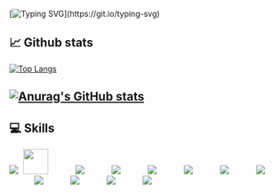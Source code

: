 [![Typing SVG](https://readme-typing-svg.herokuapp.com?size=18&color=2BF723&lines=Hello,+my+name+is+Zakir+Aliyev.;I'm+Junior+Backend+Developer.)](https://git.io/typing-svg)

:chart_with_upwards_trend: Github stats  
---
[![Top Langs](https://github-readme-stats.vercel.app/api/top-langs/?username=ZakirAliyev&hide=css,html&layout=compact&theme=github_dark)](https://github.com/zakiraliyev/github-readme-stats)

[![Anurag's GitHub stats](https://github-readme-stats.vercel.app/api?username=ZakirAliyev&theme=github_dark)](https://github.com/zakiraliyev/github-readme-stats)
---

💻 Skills
---
<p>
  <img src="https://img.icons8.com/color/48/000000/c-sharp-logo-2.png"/>
  <img src="https://cdn.jsdelivr.net/gh/devicons/devicon/icons/dotnetcore/dotnetcore-original.svg" style="width: 45px; margin-left: 5px;" />
  <img src="[https://img.icons8.com/color/48/000000/microsoft-sql-server.png](https://icons8.com/icon/38561/postgresql)" style="margin-left: 45px;"/>
  <img src="https://img.icons8.com/color/48/000000/javascript--v1.png" style="margin-left: 45px;"/>
  <img src="https://img.icons8.com/color/48/000000/typescript.png" style="margin-left: 45px;"/>
  <img src="https://img.icons8.com/color/48/000000/react-native.png" style="margin-left: 45px;"/>
  <img src="https://img.icons8.com/color/48/000000/redux.png" style="margin-left: 45px;"/>
  <img src="https://img.icons8.com/color/48/000000/git.png" style="margin-left: 45px;"/>
  <img src="https://img.icons8.com/color/48/000000/html-5--v1.png" style="margin-left: 45px;"/>
  <img src="https://img.icons8.com/color/48/000000/css3.png" style="margin-left: 45px;"/>
  <img src="https://img.icons8.com/color/48/000000/sass-avatar.png" style="margin-left: 45px;"/>
  <img src="https://img.icons8.com/color/48/000000/bootstrap.png" style="margin-left: 45px;"/>
</p>
